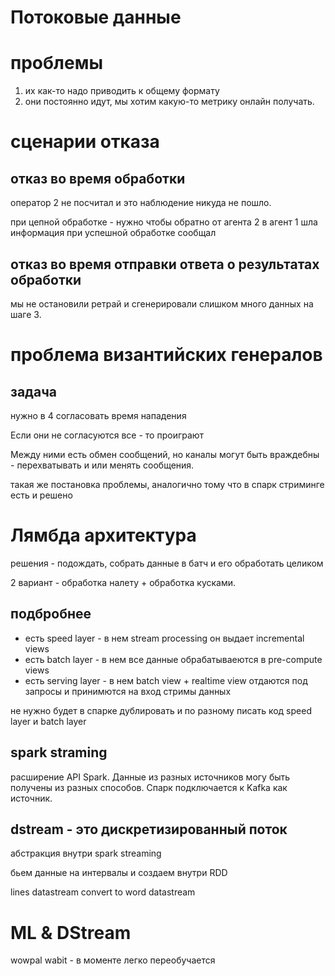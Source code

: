 # Потоковые данные
# проблемы
1. их как-то надо приводить к общему формату
2. они постоянно идут, мы хотим какую-то метрику онлайн получать.

# сценарии отказа
## отказ во время обработки
оператор 2 не посчитал и это наблюдение никуда не пошло.

при цепной обработке - нужно чтобы обратно от агента 2 в агент 1 шла информация при успешной обработке сообщал

## отказ во время отправки ответа о результатах обработки

мы не остановили ретрай и сгенерировали слишком много данных на шаге 3.

# проблема византийских генералов
## задача

нужно в 4 согласовать время нападения

Если они не согласуются все - то проиграют

Между ними есть обмен сообщений, но каналы могут быть враждебны - перехватывать и или менять сообщения.

такая же постановка проблемы, аналогично тому что в спарк стриминге есть и решено

# Лямбда архитектура        

решения - подождать, собрать данные в батч и его обработать целиком

2 вариант - обработка налету + обработка кусками.

## подбробнее

* есть speed layer - в нем stream processing  он выдает incremental views
* есть batch layer - в нем все данные обрабатываеются в pre-compute views
* есть serving layer - в нем batch view + realtime view отдаются под запросы и принимются на вход стримы данных

не нужно будет в спарке дублировать и по разному писать код speed layer и batch layer

## spark straming

расширение API Spark. Данные из разных источников могу быть получены из разных способов. Спарк подключается к Kafka как источник.

## dstream - это дискретизированный поток
абстракция внутри spark streaming

бьем данные на интервалы и создаем внутри RDD

lines datastream convert to word datastream

# ML & DStream

wowpal wabit - в моменте легко переобучается

